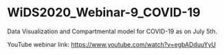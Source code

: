 # WiDS2020_Webinar-9_COVID-19

Data Visualization and Compartmental model for COVID-19 as on July 5th. 

YouTube webinar link: https://www.youtube.com/watch?v=egbADduuYyU 
